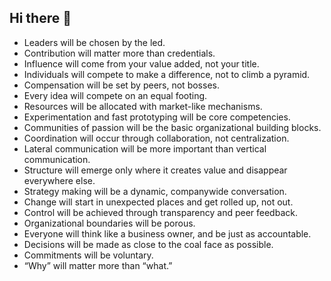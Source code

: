 ## Hi there 👋

<!--

**Here are some ideas to get you started:**

🙋‍♀️ A short introduction - what is your organization all about?
🌈 Contribution guidelines - how can the community get involved?
👩‍💻 Useful resources - where can the community find your docs? Is there anything else the community should know?
🍿 Fun facts - what does your team eat for breakfast?
🧙 Remember, you can do mighty things with the power of [Markdown](https://docs.github.com/github/writing-on-github/getting-started-with-writing-and-formatting-on-github/basic-writing-and-formatting-syntax)
-->

- Leaders will be chosen by the led.
- Contribution will matter more than credentials.
- Influence will come from your value added, not your title.
- Individuals will compete to make a difference, not to climb a pyramid.
- Compensation will be set by peers, not bosses.
- Every idea will compete on an equal footing.
- Resources will be allocated with market-like mechanisms.
- Experimentation and fast prototyping will be core competencies.
- Communities of passion will be the basic organizational building blocks.
- Coordination will occur through collaboration, not centralization.
- Lateral communication will be more important than vertical communication.
- Structure will emerge only where it creates value and disappear everywhere else.
- Strategy making will be a dynamic, companywide conversation.
- Change will start in unexpected places and get rolled up, not out.
- Control will be achieved through transparency and peer feedback.
- Organizational boundaries will be porous.
- Everyone will think like a business owner, and be just as accountable.
- Decisions will be made as close to the coal face as possible.
- Commitments will be voluntary.
- “Why” will matter more than “what.”
